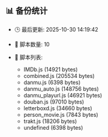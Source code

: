 ## 📊 备份统计

- 🕒 最后更新: 2025-10-30 14:19:42
- 📁 脚本数量: 10
- 📄 脚本列表:

  - IMDb.js (14921 bytes)
  - combined.js (205534 bytes)
  - danmu.js (6398 bytes)
  - danmu_auto.js (148756 bytes)
  - danmu_playurl.js (46921 bytes)
  - douban.js (97010 bytes)
  - letterboxd.js (34660 bytes)
  - person_movie.js (7843 bytes)
  - trakt.js (18206 bytes)
  - undefined (6398 bytes)
